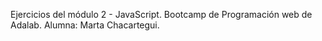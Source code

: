 Ejercicios del módulo 2 - JavaScript.
Bootcamp de Programación web de Adalab.
Alumna: Marta Chacartegui.
